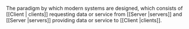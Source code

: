 The paradigm by which modern systems are designed, which consists of [[Client | clients]] requesting data or service from [[Server |servers]] and [[Server |servers]] providing data or service to [[Client |clients]].